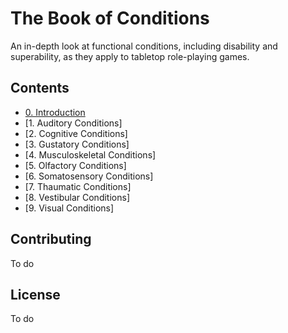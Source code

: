 # The Book of Conditions
An in-depth look at functional conditions, including disability and superability, as they apply to tabletop role-playing games.

## Contents
* [0. Introduction](https://github.com/HilltownStudios/book-of-conditions/blob/master/0.introduction.md)
* [1. Auditory Conditions]
* [2. Cognitive Conditions]
* [3. Gustatory Conditions]
* [4. Musculoskeletal Conditions]
* [5. Olfactory Conditions]
* [6. Somatosensory Conditions]
* [7. Thaumatic Conditions]
* [8. Vestibular Conditions]
* [9. Visual Conditions]

## Contributing
To do

## License
To do
